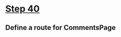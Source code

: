 # [Step 40](https://github.com/kamilkisiela/GitHunt-Lite-Angular/tree/step40)

## Define a route for CommentsPage

